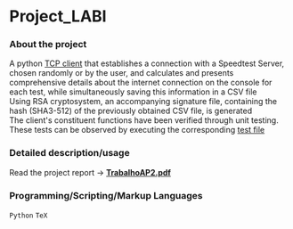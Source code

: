 # Project_LABI

### About the project
A python [TCP client](codigo/client.py) that establishes a connection with a Speedtest Server, chosen randomly or by the user, and calculates and presents comprehensive details about the internet connection on the console for each test, while simultaneously saving this information in a CSV file <br>
Using RSA cryptosystem, an accompanying signature file, containing the hash (SHA3-512) of the previously obtained CSV file, is generated <br>
The client's constituent functions have been verified through unit testing. These tests can be observed by executing the corresponding  [test file](codigo/test_unitario_funcoes.py)

### Detailed description/usage
Read the project report -> [**TrabalhoAP2.pdf**](relatorio/TrabalhoAP2.pdf)

### Programming/Scripting/Markup Languages
`Python` `TeX`
